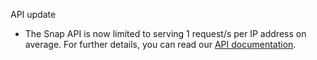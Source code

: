 API update

* The Snap API is now limited to serving 1 request/s per IP address on average. For further details, you can read our [API documentation](https://docs.snap-ci.com/api/#rate-limiting).
